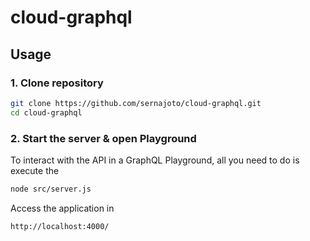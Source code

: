 # cloud-graphql

## Usage

### 1. Clone repository

```sh
git clone https://github.com/sernajoto/cloud-graphql.git
cd cloud-graphql
```

### 2. Start the server & open Playground

To interact with the API in a GraphQL Playground, all you need to do is execute the
```sh
node src/server.js
```

Access the application in
```
http://localhost:4000/
```
